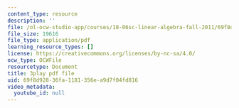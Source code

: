```yaml
---
content_type: resource
description: ''
file: /ol-ocw-studio-app/courses/18-06sc-linear-algebra-fall-2011/69f8d92836fa1181356ea9d7f04fd816_D8u1LV9CnCk.pdf
file_size: 19616
file_type: application/pdf
learning_resource_types: []
license: https://creativecommons.org/licenses/by-nc-sa/4.0/
ocw_type: OCWFile
resourcetype: Document
title: 3play pdf file
uid: 69f8d928-36fa-1181-356e-a9d7f04fd816
video_metadata:
  youtube_id: null
---
```

